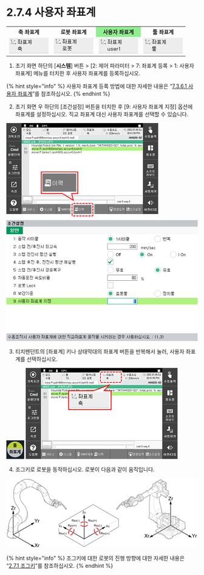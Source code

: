 ﻿# 2.7.4 사용자 좌표계

<table>
	<th>축 좌표계</th>
	<th>로봇 좌표계</th>
	<th style="background:lightgreen">사용자 좌표계</th>
	<th>툴 좌표계</th>
<tr>
	<td><img src="../../_assets/tp630/sbt-crd-axis.png"/></td>
	<td><img src="../../_assets/tp630/sbt-crd-robot.png"/></td>
	<td><img src="../../_assets/tp630/sbt-crd-user.png"/></td>
	<td><img src="../../_assets/tp630/sbt-crd-tool.png"/></td>
</tr>
</table>

1.	초기 화면 하단의 \[**시스템**\] 버튼 &gt; \[2: 제어 파라미터 &gt; 7: 좌표계 등록 &gt; 1: 사용자 좌표계\] 메뉴를 터치한 후 사용자 좌표계를 등록하십시오.

{% hint style="info" %}
사용자 좌표계 등록 방법에 대한 자세한 내용은 “[7.3.6.1 사용자 좌표계](../../7-setting/3-control-parameter/6-cordsys-reg/1-user-crdsys.md)”를 참조하십시오.
{% endhint %}

2.	초기 화면 우 하단의 \[조건설정\] 버튼을 터치한 후 \[9: 사용자 좌표계 지정\] 옵션에 좌표계를 설정하십시오. 직교 좌표계 대신 사용자 좌표계를 선택할 수 있습니다.

![](../../_assets/tp630/fbt-condset.png)
![](../../_assets/tp630/cond-set-usercrd.png)

3.	티치펜던트의 \[좌표계\] 키나 상태막대의 좌표계 버튼을 반복해서 눌러, 사용자 좌표계를 선택하십시오.

![](../../_assets/tp630/k-crdsys.png)
![](../../_assets/tp630/sbar-crdsys.png)

4.	조그키로 로봇을 동작하십시오. 로봇이 다음과 같이 움직입니다.

![](../../_assets/image_103.png)

{% hint style="info" %}
조그키에 대한 로봇의 진행 방향에 대한 자세한 내용은 “[2.7.1 조그키](1-jog-key.md)”를 참조하십시오.
{% endhint %}

